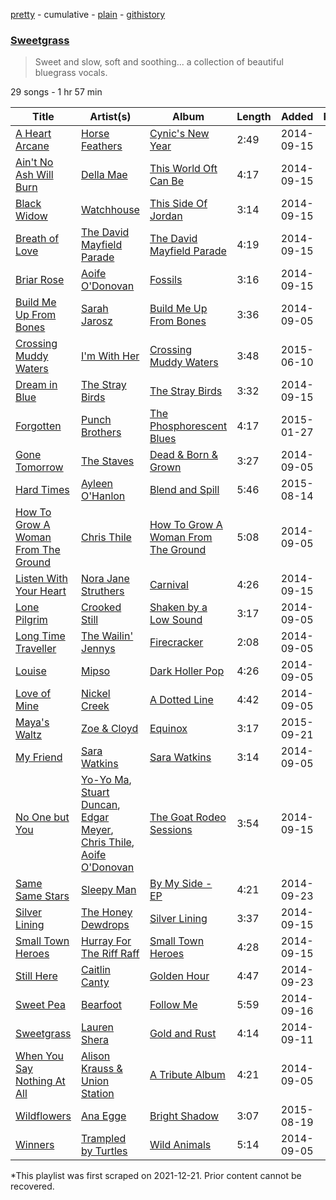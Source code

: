 [pretty](/playlists/pretty/44Ht3IACEyKqiLBZupIhIk.md) - cumulative - [plain](/playlists/plain/44Ht3IACEyKqiLBZupIhIk) - [githistory](https://github.githistory.xyz/mackorone/spotify-playlist-archive/blob/main/playlists/plain/44Ht3IACEyKqiLBZupIhIk)

### [Sweetgrass](https://open.spotify.com/playlist/44Ht3IACEyKqiLBZupIhIk)

> Sweet and slow, soft and soothing..\. a collection of beautiful bluegrass vocals.

29 songs - 1 hr 57 min

| Title | Artist(s) | Album | Length | Added | Removed |
|---|---|---|---|---|---|
| [A Heart Arcane](https://open.spotify.com/track/264bH2jUIFmlclwJfpmEk9) | [Horse Feathers](https://open.spotify.com/artist/0lO2c86rQmrRJArBxgw0v8) | [Cynic's New Year](https://open.spotify.com/album/32HXUSvlymSKkbIVOAO2nM) | 2:49 | 2014-09-15 |  |
| [Ain't No Ash Will Burn](https://open.spotify.com/track/5uwQpxx1PCXLuVrMOx6Axo) | [Della Mae](https://open.spotify.com/artist/4v6KHXXFsmn8oREWFyodCh) | [This World Oft Can Be](https://open.spotify.com/album/7frpcazncBU4SEUGBABp40) | 4:17 | 2014-09-15 |  |
| [Black Widow](https://open.spotify.com/track/1AKFvLirpQFURUG2u5kfBl) | [Watchhouse](https://open.spotify.com/artist/675tsBPpaZtqyiBwEf3ZEP) | [This Side Of Jordan](https://open.spotify.com/album/3A6DYcbcB9vrZr7134jFQ7) | 3:14 | 2014-09-15 |  |
| [Breath of Love](https://open.spotify.com/track/5OSq4WAjtWIeA1ugFqPA3X) | [The David Mayfield Parade](https://open.spotify.com/artist/2cUl2KIxv7FHmL4pt4uLsN) | [The David Mayfield Parade](https://open.spotify.com/album/4N1WoCTmDnYYzWsaKzzzLw) | 4:19 | 2014-09-15 |  |
| [Briar Rose](https://open.spotify.com/track/38Bl6aL5xfsp3uNCDO7hPU) | [Aoife O'Donovan](https://open.spotify.com/artist/1f3ubTd6eyxuy30ddDJQQa) | [Fossils](https://open.spotify.com/album/4Fh4L7WUC3Jqizp8nq2U8M) | 3:16 | 2014-09-15 |  |
| [Build Me Up From Bones](https://open.spotify.com/track/1I9dSqB5XSdwOfn9M8zpRg) | [Sarah Jarosz](https://open.spotify.com/artist/6nFBonVf7Lqaj05R0v5VGJ) | [Build Me Up From Bones](https://open.spotify.com/album/3WgIxB4vFl8i5ZHCypubIK) | 3:36 | 2014-09-05 |  |
| [Crossing Muddy Waters](https://open.spotify.com/track/0KY35FGGCjF65VHzrcDy6F) | [I'm With Her](https://open.spotify.com/artist/3oXddLOOjkoUuC2sX1RMdr) | [Crossing Muddy Waters](https://open.spotify.com/album/3T0SGvKN5MxhizyvTaj1rz) | 3:48 | 2015-06-10 |  |
| [Dream in Blue](https://open.spotify.com/track/1Bx9I2NyzUpTfmpAQ4BSsR) | [The Stray Birds](https://open.spotify.com/artist/6cPMzk1hDgzdIe8vkAhcNM) | [The Stray Birds](https://open.spotify.com/album/2x0Qf4JKbzTxJHX66XBr0t) | 3:32 | 2014-09-15 |  |
| [Forgotten](https://open.spotify.com/track/5ThoiwUqwVYkS411dbEhIV) | [Punch Brothers](https://open.spotify.com/artist/4gFssfOmWNY3LfIZ3zyoy4) | [The Phosphorescent Blues](https://open.spotify.com/album/3cdqpjwuTvDeLe3RYIGb0j) | 4:17 | 2015-01-27 |  |
| [Gone Tomorrow](https://open.spotify.com/track/5CQHTuNbYlEA4fZdxQ4PMi) | [The Staves](https://open.spotify.com/artist/5G49Sq5mMzAkGL4ZP6eVPY) | [Dead & Born & Grown](https://open.spotify.com/album/1IR46DEVTDB30vPKMIA6L9) | 3:27 | 2014-09-05 |  |
| [Hard Times](https://open.spotify.com/track/3JvXStoiT3lg5Mwlsvp0aH) | [Ayleen O'Hanlon](https://open.spotify.com/artist/3S4cQzFWqPlN24rhwU6X92) | [Blend and Spill](https://open.spotify.com/album/0x5pct4fMv0NUUoXOU4sCD) | 5:46 | 2015-08-14 |  |
| [How To Grow A Woman From The Ground](https://open.spotify.com/track/354b4pFZzbBx9wL0DaCGYW) | [Chris Thile](https://open.spotify.com/artist/1dyGPAYZZHHW6WIqwKN5QF) | [How To Grow A Woman From The Ground](https://open.spotify.com/album/3UVP898xdmvyLVE1OLCLh4) | 5:08 | 2014-09-05 |  |
| [Listen With Your Heart](https://open.spotify.com/track/6IjyIcYlq7v9XxaBaWnk01) | [Nora Jane Struthers](https://open.spotify.com/artist/1rNzHee4munwWUDPVTp2aE) | [Carnival](https://open.spotify.com/album/7a93Dda1TAqRu8t1b2FNFi) | 4:26 | 2014-09-15 |  |
| [Lone Pilgrim](https://open.spotify.com/track/3DHrrsDGmPol9L9v2QMn9N) | [Crooked Still](https://open.spotify.com/artist/7LOJ56d8VmOebynlV01KfU) | [Shaken by a Low Sound](https://open.spotify.com/album/6uFn0hAG96lR9aINZ1N8y8) | 3:17 | 2014-09-05 |  |
| [Long Time Traveller](https://open.spotify.com/track/2AhbZP2oChiLpq5HHKg1xP) | [The Wailin' Jennys](https://open.spotify.com/artist/331QVEZKK1yz5KhYiR2pBj) | [Firecracker](https://open.spotify.com/album/2UDTbcRmFVjrFnFSwmfe8z) | 2:08 | 2014-09-05 |  |
| [Louise](https://open.spotify.com/track/6lg1rLyW6bDMxZVesz0WAO) | [Mipso](https://open.spotify.com/artist/5Bcrb5qQMVTEbJ43fdIS4A) | [Dark Holler Pop](https://open.spotify.com/album/3dDCKwTtY4mEQDA1iWRbqs) | 4:26 | 2014-09-05 |  |
| [Love of Mine](https://open.spotify.com/track/4pgaL1i2BzFH4A7IIcGP8i) | [Nickel Creek](https://open.spotify.com/artist/3bcLBxvaI7GsBzGp3WHnwQ) | [A Dotted Line](https://open.spotify.com/album/3ujidZyCiCruwocS0bDmt2) | 4:42 | 2014-09-05 |  |
| [Maya's Waltz](https://open.spotify.com/track/53a2CxT0YQLtkg0q369xc1) | [Zoe & Cloyd](https://open.spotify.com/artist/09Mifrze5fnPx2jhnJUgWz) | [Equinox](https://open.spotify.com/album/4vyNneLoWZIzKToaBTPtyw) | 3:17 | 2015-09-21 |  |
| [My Friend](https://open.spotify.com/track/4tO2OXTXh8ccL4yW5d6ZFm) | [Sara Watkins](https://open.spotify.com/artist/1FDE7zZ6jmP8HHb9ej3mek) | [Sara Watkins](https://open.spotify.com/album/0maAVEcKDvldcwOhK6geq6) | 3:14 | 2014-09-05 |  |
| [No One but You](https://open.spotify.com/track/2Ay9FNFYXSUTCMl7MHJY3u) | [Yo\-Yo Ma](https://open.spotify.com/artist/5Dl3HXZjG6ZOWT5cV375lk), [Stuart Duncan](https://open.spotify.com/artist/53pmIwVqcTM68qW6PVhjW2), [Edgar Meyer](https://open.spotify.com/artist/7jkhwa4XMe9XSt1r0AWNqD), [Chris Thile](https://open.spotify.com/artist/1dyGPAYZZHHW6WIqwKN5QF), [Aoife O'Donovan](https://open.spotify.com/artist/1f3ubTd6eyxuy30ddDJQQa) | [The Goat Rodeo Sessions](https://open.spotify.com/album/7tSgsZ1ATPHDzUOqAmapTZ) | 3:54 | 2014-09-15 |  |
| [Same Same Stars](https://open.spotify.com/track/6u5YgLV7ZEgm0XYqZeVys8) | [Sleepy Man](https://open.spotify.com/artist/3i9moIfK3STAW5CD3Sdaen) | [By My Side \- EP](https://open.spotify.com/album/5wvlQTDsQGslz8Kz1vhb1e) | 4:21 | 2014-09-23 |  |
| [Silver Lining](https://open.spotify.com/track/26wNjnmHPKFEGVYxaCxNL2) | [The Honey Dewdrops](https://open.spotify.com/artist/42FAfgZpAliDGkyucfGnWM) | [Silver Lining](https://open.spotify.com/album/4pF4ziKO29zQKXB7837w9M) | 3:37 | 2014-09-15 |  |
| [Small Town Heroes](https://open.spotify.com/track/65BtFxiMYr6hSYhaIzFxn1) | [Hurray For The Riff Raff](https://open.spotify.com/artist/2xLEV2jDreAOcpJXFNoXyt) | [Small Town Heroes](https://open.spotify.com/album/2Jgs7uTMWm1SmG8hQXS4yx) | 4:28 | 2014-09-15 |  |
| [Still Here](https://open.spotify.com/track/4dpsLtTDaixmqh3lWZBeUP) | [Caitlin Canty](https://open.spotify.com/artist/3QOwPxkPpGvhbiPaEs7Pnl) | [Golden Hour](https://open.spotify.com/album/6TkvQ6fqCDHJMX4U9RUnKV) | 4:47 | 2014-09-23 |  |
| [Sweet Pea](https://open.spotify.com/track/3tksIvyjytNUqZicWMKyrn) | [Bearfoot](https://open.spotify.com/artist/57Orx3Kc06KuNLvVUoHP9i) | [Follow Me](https://open.spotify.com/album/5kflbN5pjO2ltRwNBejrpx) | 5:59 | 2014-09-16 |  |
| [Sweetgrass](https://open.spotify.com/track/3mvvQc9wfuShJU2AH69PyP) | [Lauren Shera](https://open.spotify.com/artist/4BHgCTlgRJGkP54Ppwsz8R) | [Gold and Rust](https://open.spotify.com/album/0eIJHC23HajzamprzLAF5g) | 4:14 | 2014-09-11 |  |
| [When You Say Nothing At All](https://open.spotify.com/track/46LI9mnlQ8fJHH47ioBubg) | [Alison Krauss & Union Station](https://open.spotify.com/artist/0OTnx2X2FDXeewcm72lavT) | [A Tribute Album](https://open.spotify.com/album/2GPq8BXUNLgiDb191QM7j8) | 4:21 | 2014-09-05 |  |
| [Wildflowers](https://open.spotify.com/track/6invZZ1AIuGp22kxeeLr3I) | [Ana Egge](https://open.spotify.com/artist/1dHhosKN9sgDJjFltalUch) | [Bright Shadow](https://open.spotify.com/album/5iPNtCubSl6R02RY4jFFrO) | 3:07 | 2015-08-19 |  |
| [Winners](https://open.spotify.com/track/24iNTcDw03qMYCS3mJaq5f) | [Trampled by Turtles](https://open.spotify.com/artist/3GjVVVcFmUgEJEAAsbGkf4) | [Wild Animals](https://open.spotify.com/album/1DcI1ob0G4cNKIyFhrR35S) | 5:14 | 2014-09-05 |  |

\*This playlist was first scraped on 2021-12-21. Prior content cannot be recovered.
